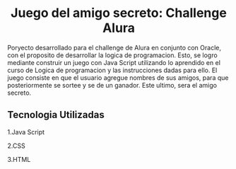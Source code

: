 <h1 align="center"> Juego del amigo secreto: Challenge Alura </h1>
Poryecto desarrollado para el challenge de Alura en conjunto con Oracle, con el proposito de desarrollar la logica de programacion. Esto, se logro mediante construir un juego con Java Script utilizando lo aprendido en el curso de Logica de programacion y las instrucciones dadas para ello.
El juego consiste en que el usuario agregue nombres de sus amigos, para que posteriormente se sortee y se de un ganador. Este ultimo, sera el amigo secreto. 
<h2>Tecnologia Utilizadas</h2>
1.Java Script

2.CSS

3.HTML
